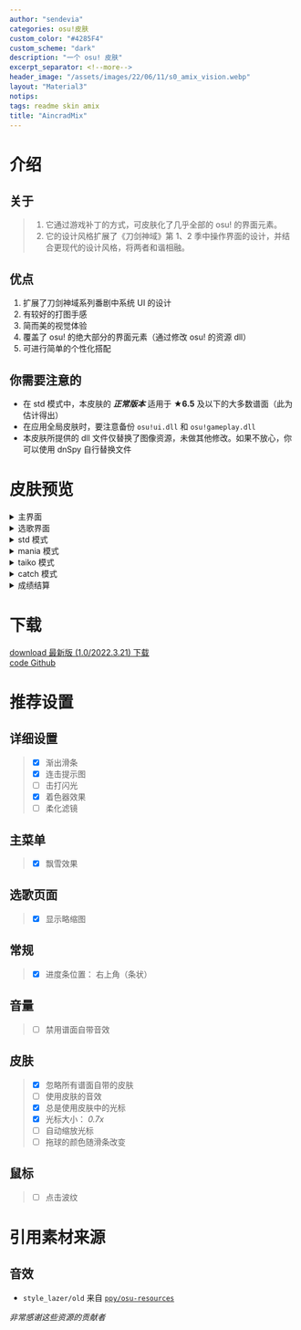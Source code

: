 ```yaml
---
author: "sendevia"
categories: osu!皮肤
custom_color: "#4285F4"
custom_scheme: "dark"
description: "一个 osu! 皮肤"
excerpt_separator: <!--more-->
header_image: "/assets/images/22/06/11/s0_amix_vision.webp"
layout: "Material3"
notips:
tags: readme skin amix
title: "AincradMix"
---
```


# 介绍

## 关于

> 1. 它通过游戏补丁的方式，可皮肤化了几乎全部的 osu! 的界面元素。
> 2. 它的设计风格扩展了《刀剑神域》第 1、2 季中操作界面的设计，并结合更现代的设计风格，将两者和谐相融。

## 优点

1. 扩展了刀剑神域系列番剧中系统 UI 的设计
2. 有较好的打图手感
3. 简而美的视觉体验
4. 覆盖了 osu! 的绝大部分的界面元素（通过修改 osu! 的资源 dll）
5. 可进行简单的个性化搭配

## 你需要注意的

- 在 std 模式中，本皮肤的 _**正常版本**_ 适用于 **★6.5** 及以下的大多数谱面（此为估计得出）
- 在应用全局皮肤时，要注意备份 `osu!ui.dll` 和 `osu!gameplay.dll`
- 本皮肤所提供的 dll 文件仅替换了图像资源，未做其他修改。如果不放心，你可以使用 dnSpy 自行替换文件

# 皮肤预览

<details>
  <summary>主界面</summary>
    <div>
      <img src="/assets/images/22/06/11/screenshot01.webp" alt="主界面">
    </div>
</details>

<details>
  <summary>选歌界面</summary>
    <div>
      <img src="/assets/images/22/06/11/screenshot02.webp" alt="选歌界面1">
      <img src="/assets/images/22/06/11/screenshot06.webp" alt="选歌界面2">
      <img src="/assets/images/22/06/11/screenshot07.webp" alt="选歌界面3">
    </div>
</details>

<details>
  <summary>std 模式</summary>
    <div>
      <img src="/assets/images/22/06/11/screenshot03.webp" alt="std 模式1">
      <img src="/assets/images/22/06/11/screenshot04.webp" alt="std 模式2">
    </div>
</details>

<details>
  <summary>mania 模式</summary>
    <div>
      <img src="/assets/images/22/06/11/screenshot09.webp" alt="mania 模式1">
      <img src="/assets/images/22/06/11/screenshot08.webp" alt="mania 模式2">
    </div>
</details>

<details>
  <summary>taiko 模式</summary>
    <div>
      <img src="/assets/images/22/06/11/screenshot10.webp" alt="taiko 模式1">
      <img src="/assets/images/22/06/11/screenshot11.webp" alt="taiko 模式2">
    </div>
</details>

<details>
  <summary>catch 模式</summary>
    <div>
      <img src="/assets/images/22/06/11/screenshot12.webp" alt="catch 模式1">
      <img src="/assets/images/22/06/11/screenshot13.webp" alt="catch 模式2">
    </div>
</details>

<details>
  <summary>成绩结算</summary>
    <div>
      <img src="/assets/images/22/06/11/screenshot05.webp" alt="成绩结算">
    </div>
</details>

# 下载

<div>
  <a href="https://github.com/Sendevia/AincradMix/releases/download/release1.0/AincradMix_r1.0.osk" class="mbt" spec="tonal" icon>
    <span>download</span>
    最新版 (1.0/2022.3.21) 下载
  </a>
  <br />
  <a href="https://github.com/Sendevia/AincradMix" class="mbt" spec="tonal" icon>
    <span>code</span>
    Github
  </a>
</div>

# 推荐设置

## 详细设置

> - [x] 渐出滑条
> - [x] 连击提示图
> - [ ] 击打闪光
> - [x] 着色器效果
> - [ ] 柔化滤镜

## 主菜单

> - [x] 飘雪效果

## 选歌页面

> - [x] 显示略缩图

## 常规

> - [x] 进度条位置： 右上角（条状）

## 音量

> - [ ] 禁用谱面自带音效

## 皮肤

> - [x] 忽略所有谱面自带的皮肤
> - [ ] 使用皮肤的音效
> - [x] 总是使用皮肤中的光标
> - [x] 光标大小： _0.7x_
> - [ ] 自动缩放光标
> - [ ] 拖球的颜色随滑条改变

## 鼠标

> - [ ] 点击波纹

# 引用素材来源

## 音效

- `style_lazer/old` 来自 [`ppy/osu-resources`](https://github.com/ppy/osu-resources/)

_非常感谢这些资源的贡献者_
